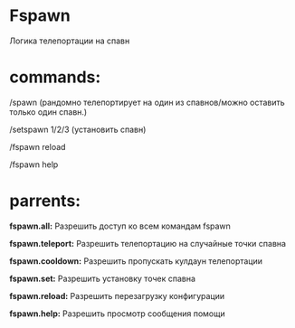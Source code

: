 # Fspawn
Логика телепортации на спавн


# commands:
/spawn (рандомно телепортирует на один из спавнов/можно оставить только один спавн.)

/setspawn 1/2/3 (установить спавн)

/fspawn reload

/fspawn help



# parrents:

**fspawn.all:** Разрешить доступ ко всем командам fspawn

**fspawn.teleport:** Разрешить телепортацию на случайные точки спавна

**fspawn.cooldown:** Разрешить пропускать кулдаун телепортации

**fspawn.set:** Разрешить установку точек спавна

**fspawn.reload:** Разрешить перезагрузку конфигурации

**fspawn.help:** Разрешить просмотр сообщения помощи
